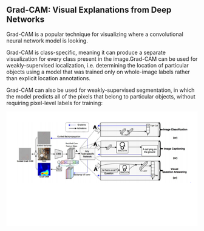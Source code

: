 ## Grad-CAM: Visual Explanations from Deep Networks


Grad-CAM is a popular technique for visualizing where a convolutional neural network model is looking.

Grad-CAM is class-specific, meaning it can produce a separate visualization for every class present in the image.Grad-CAM can be used for weakly-supervised localization, i.e. determining the location of particular objects using a model that was trained only on whole-image labels rather than explicit location annotations.

Grad-CAM can also be used for weakly-supervised segmentation, in which the model predicts all of the pixels that belong to particular objects, without requiring pixel-level labels for training:

![Original label =  n03538406 horse cart](https://github.com/Lagstill/IIIT-H/blob/main/deepfool/Grad_cam//grad.png?raw=true)

